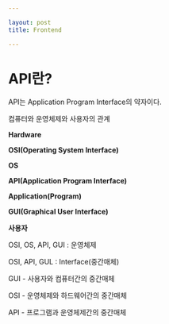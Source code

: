```yaml
---

layout: post
title: Frontend

---
```


# API란?

API는 Application Program Interface의 약자이다.



컴퓨터와 운영체제와 사용자의 관계

**Hardware**

**OSI(Operating System Interface)**

**OS**

**API(Application Program Interface)**

**Application(Program)**

**GUI(Graphical User Interface)**

**사용자**



OSI, OS, API, GUI : 운영체제

OSI, API, GUL : Interface(중간매체)

GUI - 사용자와 컴퓨터간의 중간매체

OSI - 운영체제와 하드웨어간의 중간매체

API - 프로그램과 운영체제간의 중간매체


